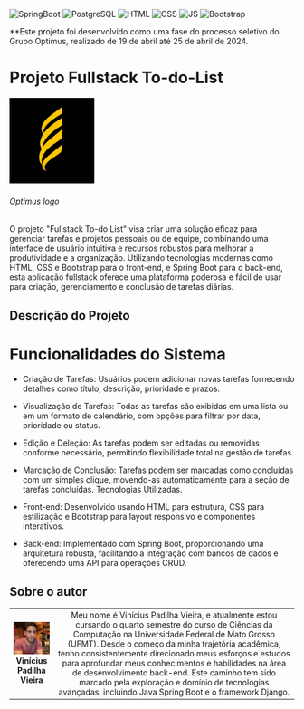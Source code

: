 ![SpringBoot](https://img.shields.io/badge/SpringBoot-6DB33F?style=for-the-badge&logo=Spring&logoColor=white)
![PostgreSQL](https://img.shields.io/badge/postgresql-4169e1?style=for-the-badge&logo=postgresql&logoColor=white)
![HTML](https://img.shields.io/badge/HTML5-E34F26?style=for-the-badge&logo=html5&logoColor=white)
![CSS](https://img.shields.io/badge/CSS-239120?&style=for-the-badge&logo=css3&logoColor=white)
![JS](https://img.shields.io/badge/JavaScript-323330?style=for-the-badge&logo=javascript&logoColor=F7DF1E)
![Bootstrap](https://img.shields.io/badge/Bootstrap-563D7C?style=for-the-badge&logo=bootstrap&logoColor=white)


**Este projeto foi desenvolvido como uma fase do processo seletivo do Grupo Optimus, realizado de 19 de abril até 25 de abril de 2024. 

# Projeto Fullstack To-do-List

<!-- Substitua a seguinte imagem por uma logo do seu projeto -->
<img src="Optimus.png" width="150px">
<h6>Optimus logo</h6>

O projeto "Fullstack To-do List" visa criar uma solução eficaz para gerenciar tarefas e projetos pessoais ou de equipe, combinando uma interface de usuário intuitiva e recursos robustos para melhorar a produtividade e a organização. Utilizando tecnologias modernas como HTML, CSS e Bootstrap para o front-end, e Spring Boot para o back-end, esta aplicação fullstack oferece uma plataforma poderosa e fácil de usar para criação, gerenciamento e conclusão de tarefas diárias.

## Descrição do Projeto

# Funcionalidades do Sistema
- Criação de Tarefas: Usuários podem adicionar novas tarefas fornecendo detalhes como título, descrição, prioridade e prazos.
  
- Visualização de Tarefas: Todas as tarefas são exibidas em uma lista ou em um formato de calendário, com opções para filtrar por data, prioridade ou status.
  
- Edição e Deleção: As tarefas podem ser editadas ou removidas conforme necessário, permitindo flexibilidade total na gestão de tarefas.
  
- Marcação de Conclusão: Tarefas podem ser marcadas como concluídas com um simples clique, movendo-as automaticamente para a seção de tarefas concluídas.
Tecnologias Utilizadas.

- Front-end: Desenvolvido usando HTML para estrutura, CSS para estilização e Bootstrap  para layout responsivo e componentes interativos.
  
- Back-end: Implementado com Spring Boot, proporcionando uma arquitetura robusta, facilitando a integração com bancos de dados e oferecendo uma API para operações CRUD.

## Sobre o autor

|  |  |
|:-------------:|:------------------------------------------------------------:|
|  <img src="profilepic.jpeg" width="150px"></br> **Vinícius Padilha Vieira** | Meu nome é Vinícius Padilha Vieira, e atualmente estou cursando o quarto semestre do curso de Ciências da Computação na Universidade Federal de Mato Grosso (UFMT). Desde o começo da minha trajetória acadêmica, tenho consistentemente direcionado meus esforços e estudos para aprofundar meus conhecimentos e habilidades na área de desenvolvimento back-end. Este caminho tem sido marcado pela exploração e domínio de tecnologias avançadas, incluindo Java Spring Boot e o framework Django.
